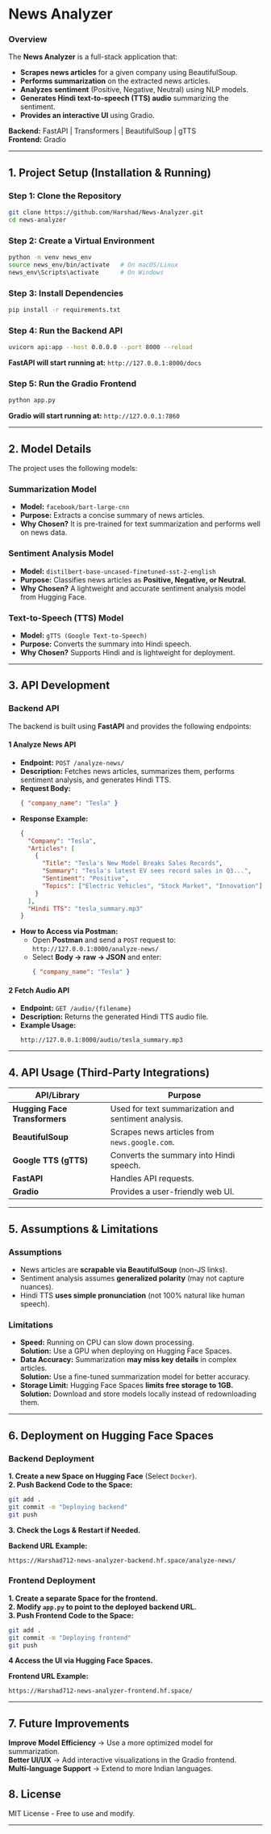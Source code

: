 
# News Analyzer  

###  Overview  
The **News Analyzer** is a full-stack application that:  
- **Scrapes news articles** for a given company using BeautifulSoup.  
- **Performs summarization** on the extracted news articles.  
- **Analyzes sentiment** (Positive, Negative, Neutral) using NLP models.  
- **Generates Hindi text-to-speech (TTS) audio** summarizing the sentiment.  
- **Provides an interactive UI** using Gradio.  

 **Backend:** FastAPI | Transformers | BeautifulSoup | gTTS  
 **Frontend:** Gradio  

---

##  1. Project Setup (Installation & Running) 

###  Step 1: Clone the Repository  
```bash
git clone https://github.com/Harshad/News-Analyzer.git
cd news-analyzer
```

###  Step 2: Create a Virtual Environment  
```bash
python -m venv news_env
source news_env/bin/activate   # On macOS/Linux
news_env\Scripts\activate      # On Windows
```

###  Step 3: Install Dependencies  
```bash
pip install -r requirements.txt
```

###  Step 4: Run the Backend API  
```bash
uvicorn api:app --host 0.0.0.0 --port 8000 --reload
```
 **FastAPI will start running at:** `http://127.0.0.1:8000/docs`

###  Step 5: Run the Gradio Frontend  
```bash
python app.py
```
 **Gradio will start running at:** `http://127.0.0.1:7860`

---

##  2. Model Details  

The project uses the following models:

###  Summarization Model
- **Model:** `facebook/bart-large-cnn`
- **Purpose:** Extracts a concise summary of news articles.
- **Why Chosen?** It is pre-trained for text summarization and performs well on news data.

###  Sentiment Analysis Model
- **Model:** `distilbert-base-uncased-finetuned-sst-2-english`
- **Purpose:** Classifies news articles as **Positive, Negative, or Neutral.**
- **Why Chosen?** A lightweight and accurate sentiment analysis model from Hugging Face.

###  Text-to-Speech (TTS) Model
- **Model:** `gTTS (Google Text-to-Speech)`
- **Purpose:** Converts the summary into Hindi speech.
- **Why Chosen?** Supports Hindi and is lightweight for deployment.

---

##  3. API Development  

###  Backend API
The backend is built using **FastAPI** and provides the following endpoints:

#### **1 Analyze News API**
- **Endpoint:** `POST /analyze-news/`
- **Description:** Fetches news articles, summarizes them, performs sentiment analysis, and generates Hindi TTS.
- **Request Body:**
  ```json
  { "company_name": "Tesla" }
  ```
- **Response Example:**
  ```json
  {
    "Company": "Tesla",
    "Articles": [
      {
        "Title": "Tesla's New Model Breaks Sales Records",
        "Summary": "Tesla's latest EV sees record sales in Q3...",
        "Sentiment": "Positive",
        "Topics": ["Electric Vehicles", "Stock Market", "Innovation"]
      }
    ],
    "Hindi TTS": "tesla_summary.mp3"
  }
  ```
- **How to Access via Postman:**  
  - Open **Postman** and send a `POST` request to:  
    `http://127.0.0.1:8000/analyze-news/`  
  - Select **Body → raw → JSON** and enter:  
    ```json
    { "company_name": "Tesla" }
    ```

#### **2 Fetch Audio API**
- **Endpoint:** `GET /audio/{filename}`
- **Description:** Returns the generated Hindi TTS audio file.
- **Example Usage:**  
  ```
  http://127.0.0.1:8000/audio/tesla_summary.mp3
  ```

---

##  4. API Usage (Third-Party Integrations)  

| API/Library      | Purpose |
|-----------------|-----------------------------------------------------|
| **Hugging Face Transformers** | Used for text summarization and sentiment analysis. |
| **BeautifulSoup** | Scrapes news articles from `news.google.com`. |
| **Google TTS (gTTS)** | Converts the summary into Hindi speech. |
| **FastAPI** | Handles API requests. |
| **Gradio** | Provides a user-friendly web UI. |

---

##  5. Assumptions & Limitations  

###  Assumptions
- News articles are **scrapable via BeautifulSoup** (non-JS links).
- Sentiment analysis assumes **generalized polarity** (may not capture nuances).
- Hindi TTS **uses simple pronunciation** (not 100% natural like human speech).

###  Limitations
- **Speed:** Running on CPU can slow down processing.  
   **Solution:** Use a GPU when deploying on Hugging Face Spaces.  
- **Data Accuracy:** Summarization **may miss key details** in complex articles.  
   **Solution:** Use a fine-tuned summarization model for better accuracy.  
- **Storage Limit:** Hugging Face Spaces **limits free storage to 1GB.**  
   **Solution:** Download and store models locally instead of redownloading them.  

---

##  6. Deployment on Hugging Face Spaces  

###  Backend Deployment
 **1. Create a new Space on Hugging Face** (Select `Docker`).  
 **2. Push Backend Code to the Space:**
```bash
git add .
git commit -m "Deploying backend"
git push
```
 **3. Check the Logs & Restart if Needed.**

 **Backend URL Example:**  
```
https://Harshad712-news-analyzer-backend.hf.space/analyze-news/
```

###  Frontend Deployment
 **1. Create a separate Space for the frontend.**  
 **2. Modify `app.py` to point to the deployed backend URL.**  
 **3. Push Frontend Code to the Space:**
```bash
git add .
git commit -m "Deploying frontend"
git push
```
 **4 Access the UI via Hugging Face Spaces.**

 **Frontend URL Example:**  
```
https://Harshad712-news-analyzer-frontend.hf.space/
```

---

##  7. Future Improvements  
 **Improve Model Efficiency** → Use a more optimized model for summarization.  
 **Better UI/UX** → Add interactive visualizations in the Gradio frontend.  
 **Multi-language Support** → Extend to more Indian languages.  

##  8. License  
 MIT License - Free to use and modify.

---

